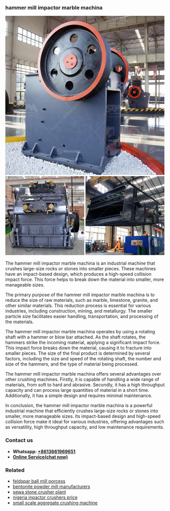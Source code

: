<h3>hammer mill impactor marble machina</h3><img src='1708332902.jpg' alt=''><p>The hammer mill impactor marble machina is an industrial machine that crushes large-size rocks or stones into smaller pieces. These machines have an impact-based design, which produces a high-speed collision impact force. This force helps to break down the material into smaller, more manageable sizes.</p><p>The primary purpose of the hammer mill impactor marble machina is to reduce the size of raw materials, such as marble, limestone, granite, and other similar materials. This reduction process is essential for various industries, including construction, mining, and metallurgy. The smaller particle size facilitates easier handling, transportation, and processing of the materials.</p><p>The hammer mill impactor marble machina operates by using a rotating shaft with a hammer or blow bar attached. As the shaft rotates, the hammers strike the incoming material, applying a significant impact force. This impact force breaks down the material, causing it to fracture into smaller pieces. The size of the final product is determined by several factors, including the size and speed of the rotating shaft, the number and size of the hammers, and the type of material being processed.</p><p>The hammer mill impactor marble machina offers several advantages over other crushing machines. Firstly, it is capable of handling a wide range of materials, from soft to hard and abrasive. Secondly, it has a high throughput capacity and can process large quantities of material in a short time. Additionally, it has a simple design and requires minimal maintenance.</p><p>In conclusion, the hammer mill impactor marble machina is a powerful industrial machine that efficiently crushes large-size rocks or stones into smaller, more manageable sizes. Its impact-based design and high-speed collision force make it ideal for various industries, offering advantages such as versatility, high throughput capacity, and low maintenance requirements.</p><h3>Contact us</h3><ul><li><strong>Whatsapp:&nbsp;<a href="https://wa.me/8613661969651">+8613661969651</a></strong></li><li><a href="https://swt.shibang-china.com/?git&amp;zhl&amp;hammer mill impactor marble machina"><strong>Online Service(chat now)</strong></a></li></ul><h3>Related</h3><ul><li><a href='feldspar ball mill porcess.md'>feldspar ball mill porcess</a></li><li><a href='bentonite powder mill manufacturers.md'>bentonite powder mill manufacturers</a></li><li><a href='sewa stone crusher plant.md'>sewa stone crusher plant</a></li><li><a href='nigeria inpactor crushers price.md'>nigeria inpactor crushers price</a></li><li><a href='small scale aggregate crushing machine.md'>small scale aggregate crushing machine</a></li></ul>